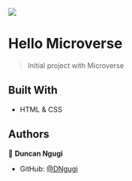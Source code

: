 ![](https://img.shields.io/badge/Microverse-blueviolet)

# Hello Microverse

> Initial project with Microverse


## Built With

- HTML & CSS


## Authors

👤 **Duncan Ngugi**

- GitHub: [@DNgugi](https://github.com/DNgugi)
